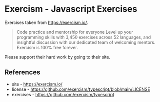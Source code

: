 # Exercism - Javascript Exercises

Exercises taken from https://exercism.io/.

> Code practice and mentorship for everyone Level up your programming skills with 3,450 exercises across 52 languages, and insightful discussion with our dedicated team of welcoming mentors. Exercism is 100% free forever.

Please support their hard work by going to their site.

## References

- site - https://exercism.io/
- license - https://github.com/exercism/typescript/blob/main/LICENSE
- exercises - https://github.com/exercism/typescript
